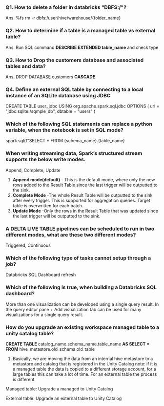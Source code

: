 ### Q1. How to delete a folder in databricks "DBFS:/"?
Ans. %fs rm -r dbfs:/user/hive/warehouse/{folder_name}

###  Q2. How to determine if a table is a managed table vs external table? 
Ans. Run SQL command **DESCRIBE EXTENDED table_name** and check type

### Q3. How to Drop the customers database and associated tables and data?
Ans. DROP DATABASE customers **CASCADE**

### Q4. Define an external SQL table by connecting to a local instance of an SQLite database using JDBC
CREATE TABLE user_jdbc
USING org.apache.spark.sql.jdbc
OPTIONS (
        url = "jdbc:sqlite:/sqmple_db",
          dbtable = "users"
       )
     
### Which of the following SQL statements can replace a python variable, when the notebook is set in SQL mode?
spark.sql(f"SELECT * FROM {schema_name}.{table_name}

### When writing streaming data, Spark’s structured stream supports the below write modes.
Append, Complete, Update

1. **Append mode(default)** - This is the default mode, where only the new rows added to the Result Table since the last trigger will be outputted to the sink.
2. **Complete Mode** -The whole Result Table will be outputted to the sink after every trigger. This is supported for aggregation queries. Target table is overwritten for each batch.
3. **Update Mode** -Only the rows in the Result Table that was updated since the last trigger will be outputted to the sink.

### A DELTA LIVE TABLE pipelines can be scheduled to run in two different modes, what are these two different modes?
Triggered, Continuous

### Which of the following type of tasks cannot setup through a job?
Databricks SQL Dashboard refresh

### Which of the following is true, when building a Databricks SQL dashboard?
More than one visualization can be developed using a single query result. In the query editor pane + Add visualization tab can be used for many visualizations for a single query result.

### How do you upgrade an existing workspace managed table to a unity catalog table?
**CREATE TABLE** catalog_name.schema_name.table_name **AS SELECT * FROM** hive_metastore.old_schema.old_table
1. Basically, we are moving the data from an internal hive metastore to a metastore and catalog that is registered in the Unity Catalog note: if it is a managed table the data is copied to a different storage account, for a large tables this can take a lot of time.  For an external table the process is different.

Managed table: Upgrade a managed to Unity Catalog

External table:  Upgrade an external table to Unity Catalog
